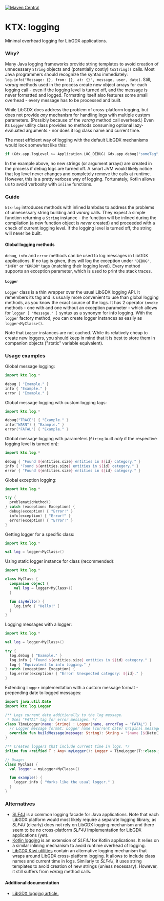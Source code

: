 [![Maven Central](https://img.shields.io/maven-central/v/io.github.libktx/ktx-log.svg)](https://search.maven.org/artifact/io.github.libktx/ktx-log)

# KTX: logging

Minimal overhead logging for LibGDX applications.

### Why?

Many Java logging frameworks provide string templates to avoid creation of unnecessary `String` objects and (potentially
costly) `toString()` calls. Most Java programmers should recognize the syntax immediately:
`log.info("Message: {}, from: {}, at: {}", message, user, date)`. Still, *vararg* methods used in the process create
new object arrays for each logging call - even if the logging level is turned off, and the message is never formatted
and logged. Formatting itself also features some small overhead - every message has to be processed and built.

While LibGDX does address the problem of cross-platform logging, but does not provide *any* mechanism for handling logs
with multiple custom parameters. (Possibly because of the *vararg* method call overhead.) Even its `Logger` utility
class  provides no methods consuming optional lazy-evaluated arguments - nor does it log class name and current time.

The most efficient way of logging with the default LibGDX mechanisms would look somewhat like this:
```Kotlin
if (Gdx.app.logLevel >= Application.LOG_DEBUG) Gdx.app.debug("someTag", "My message: $someObject");
```

In the example above, no new strings (or argument arrays) are created in the process if debug logs are turned off.
A smart JVM would likely notice that log level never changes and completely remove the calls at runtime. However,
this is a pretty verbose way of logging. Fortunately, Kotlin allows us to avoid verbosity with `inline` functions.

### Guide

`ktx-log` introduces methods with inlined lambdas to address the problems of unnecessary string building and *vararg* calls.
They expect a simple function returning a `String` instance - the function will be inlined during the compilation (a new
function object is *never* created) and proceeded with a check of current logging level. If the logging level is turned
off, the string will never be built.

#### Global logging methods

`debug`, `info` and `error` methods can be used to log messages in LibGDX applications. If no tag is given, they will
log the exception under `"DEBUG"`, `"INFO"` or `"ERROR"` tags (matching their logging level). Every method supports
an exception parameter, which is used to print the stack traces.

#### `Logger`

`Logger` class is a thin wrapper over the usual LibGDX logging API. It remembers its tag and is usually more convenient
to use than global logging methods, as you know the exact source of the logs. It has 2 operator `invoke` methods - one
with and one without an exception parameter - which allows for `logger { "Message." }` syntax as a synonym for info logging.
With  the `logger` factory method, you can create logger instances as easily as `logger<MyClass>()`.

Note that `Logger` instances are not cached. While its relatively cheap to create new loggers, you should keep in mind
that it is best to store them in companion objects ("static" variable equivalent).

### Usage examples

Global message logging:

```Kotlin
import ktx.log.*

debug { "Example." }
info { "Example." }
error { "Example." }
```

Global message logging with custom logging tags:

```Kotlin
import ktx.log.*

debug("TRACE") { "Example." }
info("WARN") { "Example." }
error("FATAL") { "Example." }
```

Global message logging with parameters (`String` built *only* if the respective logging level is turned on):

```Kotlin
import ktx.log.*

debug { "Found ${entities.size} entities in ${id} category." }
info { "Found ${entities.size} entities in ${id} category." }
error { "Found ${entities.size} entities in ${id} category." }
```

Global exception logging:
```Kotlin
import ktx.log.*

try {
  problematicMethod()
} catch (exception: Exception) {
  debug(exception) { "Error!" }
  info(exception) { "Error!" }
  error(exception) { "Error!" }
}
```

Getting logger for a specific class:
```Kotlin
import ktx.log.*

val log = logger<MyClass>()
```

Using static logger instance for class (recommended):
```Kotlin
import ktx.log.*

class MyClass {
  companion object {
    val log = logger<MyClass>()
  }

  fun sayHello() {
    log.info { "Hello!" }
  }
}
```

Logging messages with a logger:
```Kotlin
import ktx.log.*

val log = logger<MyClass>()

try {
  log.debug { "Example." }
  log.info { "Found ${entities.size} entities in ${id} category." }
  log { "Equivalent to info logging." }
} catch (exception: Exception) {
  log.error(exception) { "Error! Unexpected category: ${id}." }
}
```

Extending `Logger` implementation with a custom message format - prepending date to logged messages:
```Kotlin
import java.util.Date
import ktx.log.Logger

/** Logs current date additionally to the log message.
 * Uses "FATAL" tag for error messages. */
class TimeLogger(name: String) : Logger(name, errorTag = "FATAL") {
  // Logger message format: Logger name [current date] Original message.
  override fun buildMessage(message: String): String = "$name [${Date()}] $message"
}

/** Creates loggers that include current time in logs. */
inline fun <reified T : Any> myLogger(): Logger = TimeLogger(T::class.java.name)

// Usage:
class MyClass {
  val logger = myLogger<MyClass>()

  fun example() {
    logger.info { "Works like the usual logger." }
  }
}
```

### Alternatives

- [SLF4J](http://www.slf4j.org/) is a common logging facade for Java applications. Note that each LibGDX platform would
most likely require a separate logging library, as *SLF4J* (clearly) does not rely on LibGDX logging mechanism and there
seem to be no cross-platform *SLF4J* implementation for LibGDX applications (yet).
- [Kotlin logging](https://github.com/MicroUtils/kotlin.logging) is an extension of *SLF4J* for Kotlin applications. It
relies on a similar inlining mechanism to avoid runtime overhead of logging.
- [LibGDX Kiwi utilities](https://github.com/czyzby/gdx-lml/tree/master/kiwi) contain an alternative logging mechanism
that wraps around LibGDX cross-platform logging. It allows to include class names and current time in logs. Similarly
to *SLF4J*, it uses string templates to avoid creation of new strings (unless necessary). However, it still suffers from
*vararg* method calls.

#### Additional documentation

- [LibGDX logging article.](https://github.com/libgdx/libgdx/wiki/Logging)
